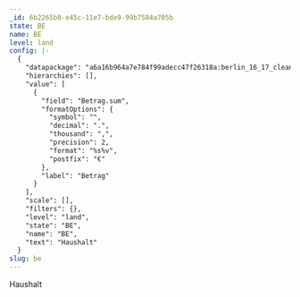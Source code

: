 ```yaml
---
_id: 6b2265b0-e45c-11e7-bde9-99b7584a705b
state: BE
name: BE
level: land
config: |-
  {
    "datapackage": "a6a16b964a7e784f99adecc47f26318a:berlin_16_17_clean",
    "hierarchies": [],
    "value": [
      {
        "field": "Betrag.sum",
        "formatOptions": {
          "symbol": "",
          "decimal": ".",
          "thousand": ",",
          "precision": 2,
          "format": "%s%v",
          "postfix": "€"
        },
        "label": "Betrag"
      }
    ],
    "scale": [],
    "filters": {},
    "level": "land",
    "state": "BE",
    "name": "BE",
    "text": "Haushalt"
  }
slug: be
---
```

Haushalt
